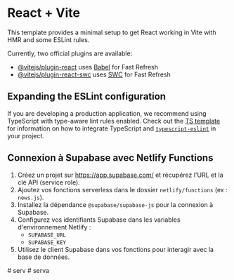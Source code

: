 # React + Vite

This template provides a minimal setup to get React working in Vite with HMR and some ESLint rules.

Currently, two official plugins are available:

- [@vitejs/plugin-react](https://github.com/vitejs/vite-plugin-react/blob/main/packages/plugin-react) uses [Babel](https://babeljs.io/) for Fast Refresh
- [@vitejs/plugin-react-swc](https://github.com/vitejs/vite-plugin-react/blob/main/packages/plugin-react-swc) uses [SWC](https://swc.rs/) for Fast Refresh

## Expanding the ESLint configuration

If you are developing a production application, we recommend using TypeScript with type-aware lint rules enabled. Check out the [TS template](https://github.com/vitejs/vite/tree/main/packages/create-vite/template-react-ts) for information on how to integrate TypeScript and [`typescript-eslint`](https://typescript-eslint.io) in your project.

## Connexion à Supabase avec Netlify Functions

1. Créez un projet sur https://app.supabase.com/ et récupérez l'URL et la clé API (service role).
2. Ajoutez vos fonctions serverless dans le dossier `netlify/functions` (ex : `news.js`).
3. Installez la dépendance `@supabase/supabase-js` pour la connexion à Supabase.
4. Configurez vos identifiants Supabase dans les variables d'environnement Netlify :
   - `SUPABASE_URL`
   - `SUPABASE_KEY`
5. Utilisez le client Supabase dans vos fonctions pour interagir avec la base de données.

#   s e r v 
 
 #   s e r v a  
 